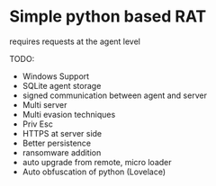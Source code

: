 # Simple python based RAT

requires requests at the agent level

TODO:
- Windows Support
- SQLite agent storage
- signed communication between agent and server
- Multi server
- Multi evasion techniques
- Priv Esc
- HTTPS at server side
- Better persistence
- ransomware addition
- auto upgrade from remote, micro loader
- Auto obfuscation of python (Lovelace)
